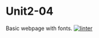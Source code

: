 # Unit2-04
Basic webpage with fonts.
 [![linter](https://github.com/DavidP-H/Unit2-04/workflows/linter/badge.svg)](https://github.com/marketplace/actions/super-linter)
